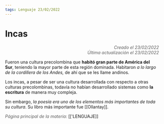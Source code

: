 ```yaml
---
tags: Lenguaje 23/02/2022
---
```


# Incas
<div style="text-align: right; opacity: 0.7; font-style: italic;">Creado el 23/02/2022</div>
<div style="text-align: right; opacity: 0.7; font-style: italic;">Última actualización el 23/02/2022</div>

Fueron una cultura precolombina que **habitó gran parte de América del Sur**, teniendo la mayor parte de esta región dominada. Habitaron *a lo largo de la cordillera de los Andes,* de ahí que se les llame andinos.

Los incas, a pesar de ser una cultura desarrollada con respecto a otras culturas precolombinas, todavía no habían desarrollado sistemas como **la escritura** de manera muy compleja.

Sin embargo, *la poesía era uno de los elementos más importantes de toda su cultura*. 
Su libro más importante fue [[Ollantay]].

<span style="opacity: 0.7; font-style: italic;">Página principal de la materia:</span> [['LENGUAJE]]